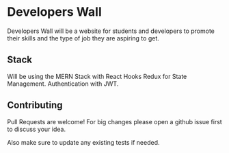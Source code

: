 # Developers Wall
Developers Wall will be a website for students and developers to promote their skills and the type of job they are aspiring to get. 
## Stack
Will be using the MERN Stack with React Hooks
Redux for State Management.
Authentication with JWT.


## Contributing
Pull Requests are welcome! For big changes please open a github issue first to discuss your idea.

Also make sure to update any existing tests if needed.